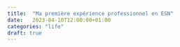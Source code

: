 ```yaml
---
title:  "Ma première expérience professionnel en ESN"
date:   2023-04-10T12:00:00+01:00
categories: "life"
draft: true
---
```

